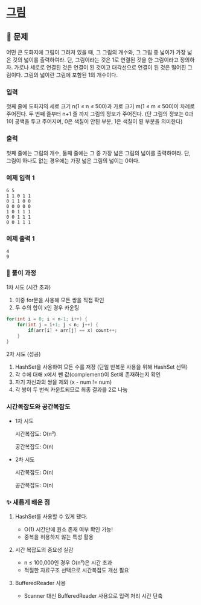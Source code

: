 # [그림](https://www.acmicpc.net/problem/1926)

## 📌 문제
어떤 큰 도화지에 그림이 그려져 있을 때, 그 그림의 개수와, 그 그림 중 넓이가 가장 넓은 것의 넓이를 출력하여라. 단, 그림이라는 것은 1로 연결된 것을 한 그림이라고 정의하자. 가로나 세로로 연결된 것은 연결이 된 것이고 대각선으로 연결이 된 것은 떨어진 그림이다. 그림의 넓이란 그림에 포함된 1의 개수이다.

### 입력
첫째 줄에 도화지의 세로 크기 n(1 ≤ n ≤ 500)과 가로 크기 m(1 ≤ m ≤ 500)이 차례로 주어진다. 두 번째 줄부터 n+1 줄 까지 그림의 정보가 주어진다. (단 그림의 정보는 0과 1이 공백을 두고 주어지며, 0은 색칠이 안된 부분, 1은 색칠이 된 부분을 의미한다)

### 출력
첫째 줄에는 그림의 개수, 둘째 줄에는 그 중 가장 넓은 그림의 넓이를 출력하여라. 단, 그림이 하나도 없는 경우에는 가장 넓은 그림의 넓이는 0이다.

### 예제 입력 1

    6 5
    1 1 0 1 1
    0 1 1 0 0
    0 0 0 0 0
    1 0 1 1 1
    0 0 1 1 1
    0 0 1 1 1

### 예제 출력 1
   
    4
    9


### 🧰 풀이 과정

1차 시도 (시간 초과)
1. 이중 for문을 사용해 모든 쌍을 직접 확인
2. 두 수의 합이 x인 경우 카운팅
```java
for(int i = 0; i < n-1; i++) {
    for(int j = i+1; j < n; j++) {
        if(arr[i] + arr[j] == x) count++;
    }
}
```

2차 시도 (성공)
1. HashSet을 사용하여 모든 수를 저장 (단일 반복문 사용을 위해 HashSet 선택)
2. 각 수에 대해 x에서 뺀 값(complement)이 Set에 존재하는지 확인 
3. 자기 자신과의 쌍을 제외 (x - num != num)
4. 각 쌍이 두 번씩 카운트되므로 최종 결과를 2로 나눔

### 시간복잡도와 공간복잡도

* 1차 시도


    시간복잡도: O(n²)

    공간복잡도: O(n)

* 2차 시도


    시간복잡도: O(n)

    공간복잡도: O(n)



### ✨ 새롭게 배운 점
1. HashSet를 사용할 수 있게 됐다.
    - O(1) 시간만에 원소 존재 여부 확인 가능!
    - 중복을 허용하지 않는 특성 활용


2. 시간 복잡도의 중요성 실감
    - n ≤ 100,000인 경우 O(n²)은 시간 초과
    - 적절한 자료구조 선택으로 시간복잡도 개선 필요 
   
3. BufferedReader 사용
    - Scanner 대신 BufferedReader 사용으로 입력 처리 시간 단축
